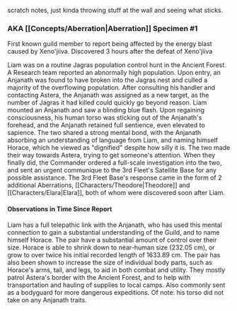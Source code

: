 ---
---
scratch notes, just kinda throwing stuff at the wall and seeing what sticks.

### AKA [[Concepts/Aberration|Aberration]] Specimen #1
First known guild member to report being affected by the energy blast caused by Xeno'jiiva.
Discovered 3 hours after the defeat of Xeno'jiiva

Liam was on a routine Jagras population control hunt in the Ancient Forest. A Research team reported an abnormally high population. Upon entry, an Anjanath was found to have broken into the Jagras nest and culled a majority of the overflowing population.
After consulting his handler and contacting Astera, the Anjanath was assigned as a new target, as the number of Jagras it had killed could quickly go beyond reason.
Liam mounted an Anjanath and saw a blinding blue flash. Upon regaining consciousness, his human torso was sticking out of the Anjanath's forehead, and the Anjanath retained full sentience, even elevated to sapience. The two shared a strong mental bond, with the Anjanath absorbing an understanding of language from Liam, and naming himself Horace, which he viewed as "dignified" despite how silly it is.
The two made their way towards Astera, trying to get someone's attention. When they finally did, the Commander ordered a full-scale investigation into the two, and sent an urgent communique to the 3rd Fleet's Satellite Base for any possible assistance. The 3rd Fleet Base's response came in the form of 2 additional Aberrations, [[Characters/Theodore|Theodore]] and [[Characters/Elara|Elara]], both of whom were discovered soon after Liam.
#### Observations in Time Since Report
Liam has a full telepathic link with the Anjanath, who has used this mental connection to gain a substantial understanding of the Guild, and to name himself Horace.
The pair have a substantial amount of control over their size. Horace is able to shrink down to near-human size (232.05 cm), or grow to over twice his initial recorded length of 1633.89 cm. The pair has also been shown to increase the size of individual body parts, such as Horace's arms, tail, and legs, to aid in both combat and utility.
They mostly patrol Astera's border with the Ancient Forest, and to help with transportation and hauling of supplies to local camps. Also commonly sent as a bodyguard for more dangerous expeditions.
Of note: his torso did not take on any Anjanath traits.